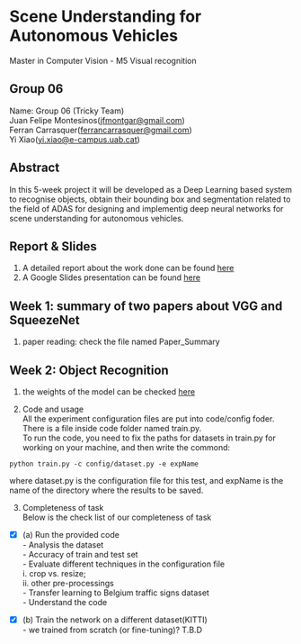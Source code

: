 # Scene Understanding for Autonomous Vehicles
Master in Computer Vision - M5 Visual recognition

## Group 06
Name: Group 06 (Tricky Team)  
Juan Felipe Montesinos(jfmontgar@gmail.com)  
Ferran Carrasquer(ferrancarrasquer@gmail.com)  
Yi Xiao(yi.xiao@e-campus.uab.cat)  

## Abstract   
In this 5-week project it will be developed as a Deep Learning based system to recognise objects, obtain their bounding box and segmentation related to the field of ADAS for designing and implementig deep neural networks for scene understanding for autonomous vehicles.

## Report & Slides
1. A detailed report about the work done can be found [here](https://www.overleaf.com/read/bcqybcqytyvj)
2. A Google Slides presentation can be found [here]()

## Week 1: summary of two papers about VGG and SqueezeNet
1. paper reading: check the file named Paper_Summary

## Week 2: Object Recognition
1. the weights of the model can be checked [here]()  

2. Code and usage  
All the experiment configuration files are put into code/config foder. There is a file inside code folder named train.py.  
To run the code, you need to fix the paths for datasets in train.py for working on your machine, and then write the commond:
```
python train.py -c config/dataset.py -e expName
```
where dataset.py is the configuration file for this test, and expName is the name of the directory where the results to be saved.

3. Completeness of task   
Below is the check list of our completeness of task  
- [x] (a) Run the provided code  
          - Analysis the dataset  
          - Accuracy of train and test set  
          - Evaluate different techniques in the configuration file    
                 i. crop vs. resize;  
                 ii. other pre-processings  
          - Transfer learning to Belgium traffic signs dataset   
          - Understand the code  
- [x] (b) Train the network on a different dataset(KITTI)  
          - we trained from scratch (or fine-tuning)? T.B.D  



